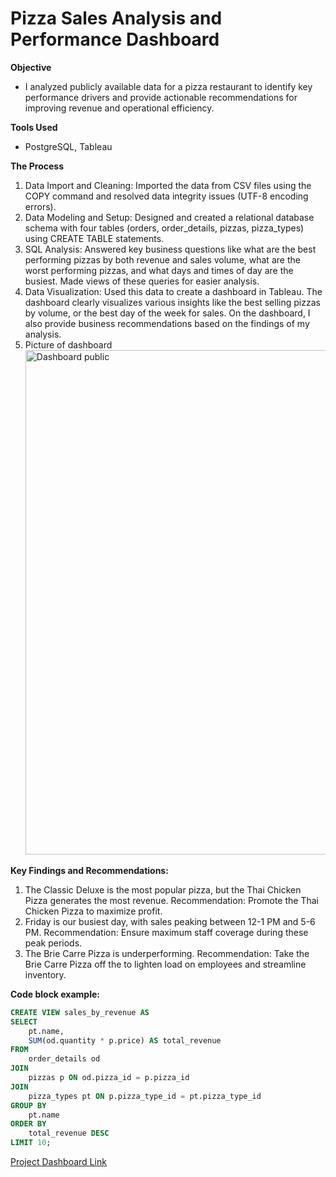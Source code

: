 # Pizza Sales Analysis and Performance Dashboard
**Objective**
 - I analyzed publicly available data for a pizza restaurant to identify key performance drivers and provide actionable recommendations for improving revenue and operational efficiency.

**Tools Used**
  - PostgreSQL, Tableau

**The Process**
  1. Data Import and Cleaning: Imported the data from CSV files using the COPY command and resolved data integrity issues (UTF-8 encoding errors).
  2. Data Modeling and Setup: Designed and created a relational database schema with four tables (orders, order_details, pizzas, pizza_types) using CREATE TABLE statements. 
  3. SQL Analysis: Answered key business questions like what are the best performing pizzas by both revenue and sales volume, what are the worst performing pizzas, and what days and times of day are the busiest. Made views of these queries for easier analysis.
  4. Data Visualization: Used this data to create a dashboard in Tableau. The dashboard clearly visualizes various insights like the best selling pizzas by volume, or the best day of the week for sales. On the dashboard, I also provide business recommendations based on the findings of my analysis.
  5. Picture of dashboard <img width="1417" height="807" alt="Dashboard public" src="https://github.com/user-attachments/assets/3c5d612c-0eb5-4bb4-a551-58656066797f" />

     

**Key Findings and Recommendations:**
  1. The Classic Deluxe is the most popular pizza, but the Thai Chicken Pizza generates the most revenue. Recommendation: Promote the Thai Chicken Pizza to maximize profit.
  2. Friday is our busiest day, with sales peaking between 12-1 PM and 5-6 PM. Recommendation: Ensure maximum staff coverage during these peak periods.
  3. The Brie Carre Pizza is underperforming. Recommendation: Take the Brie Carre Pizza off the to lighten load on employees and streamline inventory. 
   

**Code block example:**

```sql
CREATE VIEW sales_by_revenue AS
SELECT 
	pt.name,
	SUM(od.quantity * p.price) AS total_revenue
FROM
	order_details od
JOIN
	pizzas p ON od.pizza_id = p.pizza_id
JOIN
	pizza_types pt ON p.pizza_type_id = pt.pizza_type_id
GROUP BY
	pt.name
ORDER BY
	total_revenue DESC
LIMIT 10;
```

[Project Dashboard Link](https://public.tableau.com/app/profile/gabriel.skunda/viz/PizzaSalesPerformanceAnalysis/PizzaSalesPerformanceDashboard?publish=yes)

